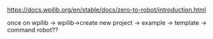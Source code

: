 https://docs.wpilib.org/en/stable/docs/zero-to-robot/introduction.html

once on wpilib -> wpilib->create new project -> example -> template -> command robot??
